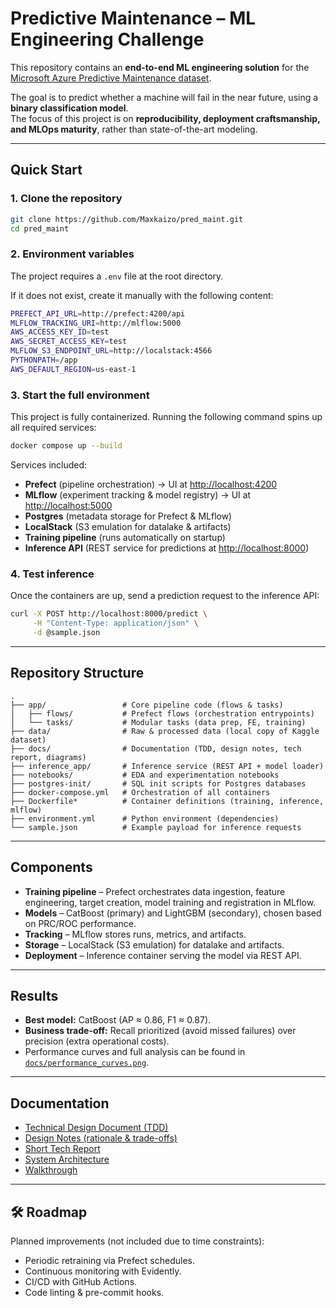 # Predictive Maintenance – ML Engineering Challenge

This repository contains an **end-to-end ML engineering solution** for the [Microsoft Azure Predictive Maintenance dataset](https://www.kaggle.com/datasets/arnabbiswas1/microsoft-azure-predictive-maintenance/data).  

The goal is to predict whether a machine will fail in the near future, using a **binary classification model**.  
The focus of this project is on **reproducibility, deployment craftsmanship, and MLOps maturity**, rather than state-of-the-art modeling.

---

##  Quick Start

### 1. Clone the repository
```bash
git clone https://github.com/Maxkaizo/pred_maint.git
cd pred_maint
````

### 2. Environment variables

The project requires a `.env` file at the root directory.

If it does not exist, create it manually with the following content:

```bash
PREFECT_API_URL=http://prefect:4200/api
MLFLOW_TRACKING_URI=http://mlflow:5000
AWS_ACCESS_KEY_ID=test
AWS_SECRET_ACCESS_KEY=test
MLFLOW_S3_ENDPOINT_URL=http://localstack:4566
PYTHONPATH=/app
AWS_DEFAULT_REGION=us-east-1
```

### 3. Start the full environment

This project is fully containerized.
Running the following command spins up all required services:

```bash
docker compose up --build
```

Services included:

* **Prefect** (pipeline orchestration) → UI at [http://localhost:4200](http://localhost:4200)
* **MLflow** (experiment tracking & model registry) → UI at [http://localhost:5000](http://localhost:5000)
* **Postgres** (metadata storage for Prefect & MLflow)
* **LocalStack** (S3 emulation for datalake & artifacts)
* **Training pipeline** (runs automatically on startup)
* **Inference API** (REST service for predictions at [http://localhost:8000](http://localhost:8000))

### 4. Test inference

Once the containers are up, send a prediction request to the inference API:

```bash
curl -X POST http://localhost:8000/predict \
     -H "Content-Type: application/json" \
     -d @sample.json
```

---

## Repository Structure

```
.
├── app/                 # Core pipeline code (flows & tasks)
│   ├── flows/           # Prefect flows (orchestration entrypoints)
│   └── tasks/           # Modular tasks (data prep, FE, training)
├── data/                # Raw & processed data (local copy of Kaggle dataset)
├── docs/                # Documentation (TDD, design notes, tech report, diagrams)
├── inference_app/       # Inference service (REST API + model loader)
├── notebooks/           # EDA and experimentation notebooks
├── postgres-init/       # SQL init scripts for Postgres databases
├── docker-compose.yml   # Orchestration of all containers
├── Dockerfile*          # Container definitions (training, inference, mlflow)
├── environment.yml      # Python environment (dependencies)
└── sample.json          # Example payload for inference requests
```

---

## Components

* **Training pipeline** – Prefect orchestrates data ingestion, feature engineering, target creation, model training and registration in MLflow.
* **Models** – CatBoost (primary) and LightGBM (secondary), chosen based on PRC/ROC performance.
* **Tracking** – MLflow stores runs, metrics, and artifacts.
* **Storage** – LocalStack (S3 emulation) for datalake and artifacts.
* **Deployment** – Inference container serving the model via REST API.

---

## Results

* **Best model:** CatBoost (AP ≈ 0.86, F1 ≈ 0.87).
* **Business trade-off:** Recall prioritized (avoid missed failures) over precision (extra operational costs).
* Performance curves and full analysis can be found in [`docs/performance_curves.png`](docs/performance_curves.png).

---

## Documentation

* [Technical Design Document (TDD)](docs/tdd.md)
* [Design Notes (rationale & trade-offs)](docs/design_notes.md)
* [Short Tech Report](docs/tech_report.md)
* [System Architecture](docs/architecture.png)
* [Walkthrough](docs/walkthrough.md)

---

## 🛠 Roadmap

Planned improvements (not included due to time constraints):

* Periodic retraining via Prefect schedules.
* Continuous monitoring with Evidently.
* CI/CD with GitHub Actions.
* Code linting & pre-commit hooks.


